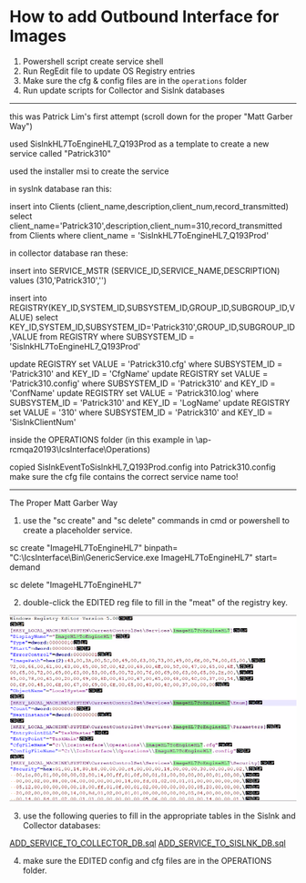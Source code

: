 # How to add Outbound Interface for Images

1. Powershell script create service shell
2. Run RegEdit file to update OS Registry entries
3. Make sure the cfg & config files are in the `operations` folder
4. Run update scripts for Collector and Sislnk databases

---

this was Patrick Lim's first attempt (scroll down for the proper "Matt Garber Way")

used SislnkHL7ToEngineHL7_Q193Prod as a template to create a new service called "Patrick310"

used the installer msi to create the service

in syslnk database ran this:

insert into Clients (client_name,description,client_num,record_transmitted)
select client_name='Patrick310',description,client_num=310,record_transmitted from Clients where client_name = 'SislnkHL7ToEngineHL7_Q193Prod'

in collector database ran these:

insert into SERVICE_MSTR (SERVICE_ID,SERVICE_NAME,DESCRIPTION) values (310,'Patrick310','')

insert into REGISTRY(KEY_ID,SYSTEM_ID,SUBSYSTEM_ID,GROUP_ID,SUBGROUP_ID,VALUE)
select KEY_ID,SYSTEM_ID,SUBSYSTEM_ID='Patrick310',GROUP_ID,SUBGROUP_ID,VALUE
from REGISTRY where SUBSYSTEM_ID = 'SislnkHL7ToEngineHL7_Q193Prod'

update REGISTRY set VALUE = 'Patrick310.cfg' where SUBSYSTEM_ID = 'Patrick310' and KEY_ID = 'CfgName'
update REGISTRY set VALUE = 'Patrick310.config' where SUBSYSTEM_ID = 'Patrick310' and KEY_ID = 'ConfName'
update REGISTRY set VALUE = 'Patrick310.log' where SUBSYSTEM_ID = 'Patrick310' and KEY_ID = 'LogName'
update REGISTRY set VALUE = '310' where SUBSYSTEM_ID = 'Patrick310' and KEY_ID = 'SislnkClientNum'

inside the OPERATIONS folder (in this example in \\ap-rcmqa20193\IcsInterface\Operations\)

copied SislnkEventToSislnkHL7_Q193Prod.config into Patrick310.config
make sure the cfg file contains the correct service name too!

---

The Proper Matt Garber Way

1. use the "sc create" and "sc delete" commands in cmd or powershell to create a placeholder service.

sc create "ImageHL7ToEngineHL7" binpath= "C:\IcsInterface\Bin\GenericService.exe ImageHL7ToEngineHL7" start= demand

sc delete "ImageHL7ToEngineHL7"

2. double-click the EDITED reg file to fill in the "meat" of the registry key.

![image.png](/.attachments/image-bc88a730-0a56-4b20-991b-59e69c69705d.png)

3. use the following queries to fill in the appropriate tables in the Sislnk and Collector databases:

[ADD_SERVICE_TO_COLLECTOR_DB.sql](/.attachments/ADD_SERVICE_TO_COLLECTOR_DB-f7a320ad-7fff-4740-b9e1-a099f944fd77.sql)
[ADD_SERVICE_TO_SISLNK_DB.sql](/.attachments/ADD_SERVICE_TO_SISLNK_DB-d30efba2-4398-4d89-860c-c5c103144fa7.sql)

4. make sure the EDITED config and cfg files are in the OPERATIONS folder.
